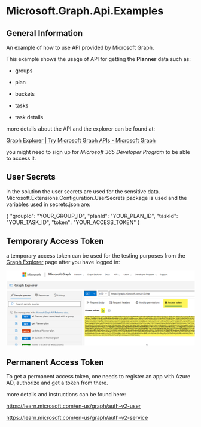 # Microsoft.Graph.Api.Examples

## General Information

An example of how to use API provided by Microsoft Graph.

This example shows the usage of API for getting the **Planner** data such as:

- groups

- plan
- buckets
- tasks
- task details

more details about the API and the explorer can be found at:

[Graph Explorer | Try Microsoft Graph APIs - Microsoft Graph](https://developer.microsoft.com/en-us/graph/graph-explorer)

you might need to sign up for *Microsoft 365 Developer Program* to be able to access it.

## User Secrets

in the solution the user secrets are used for the sensitive data. Microsoft.Extensions.Configuration.UserSecrets package is used and the variables used in secrets.json are:

{
  "groupId": "YOUR_GROUP_ID",
  "planId": "YOUR_PLAN_ID",
  "taskId": "YOUR_TASK_ID",
  "token": "YOUR_ACCESS_TOKEN"
}

## Temporary Access Token

a temporary access token can be used for the testing purposes from the [Graph Explorer](https://developer.microsoft.com/en-us/graph/graph-explorer) page after you have logged in:

![](images\temporary_token.png)



## Permanent Access Token

To get a permanent access token, one needs to register an app with Azure AD, authorize and get a token from there.

more details and instructions can be found here:

https://learn.microsoft.com/en-us/graph/auth-v2-user

https://learn.microsoft.com/en-us/graph/auth-v2-service
